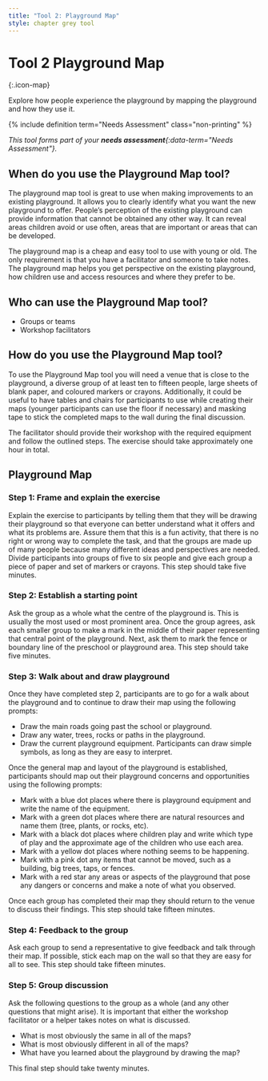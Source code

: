 ```yaml
---
title: "Tool 2: Playground Map"
style: chapter grey tool
---
```


# **Tool 2** Playground Map
{:.icon-map}

Explore how people experience the playground by mapping the playground and how they use it.

{% include definition term="Needs Assessment" class="non-printing" %}

*This tool forms part of your **needs assessment**{:data-term="Needs Assessment"}.*

## When do you use the Playground Map tool?

The playground map tool is great to use when making improvements to an existing playground. It allows you to clearly identify what you want the new playground to offer. People’s perception of the existing playground can provide information that cannot be obtained any other way. It can reveal areas children avoid or use often, areas that are important or areas that can be developed.

The playground map is a cheap and easy tool to use with young or old. The only requirement is that you have a facilitator and someone to take notes. The playground map helps you get perspective on the existing playground, how children use and access resources and where they prefer to be.

## Who can use the Playground Map tool?

-   Groups or teams
-   Workshop facilitators

## How do you use the Playground Map tool?

To use the Playground Map tool you will need a venue that is close to the playground, a diverse group of at least ten to fifteen people, large sheets of blank paper, and coloured markers or crayons. Additionally, it could be useful to have tables and chairs for participants to use while creating their maps (younger participants can use the floor if necessary) and masking tape to stick the completed maps to the wall during the final discussion.

The facilitator should provide their workshop with the required equipment and follow the outlined steps. The exercise should take approximately one hour in total.

## Playground Map

### Step 1: Frame and explain the exercise

Explain the exercise to participants by telling them that they will be drawing their playground so that everyone can better understand what it offers and what its problems are. Assure them that this is a fun activity, that there is no right or wrong way to complete the task, and that the groups are made up of many people because many different ideas and perspectives are needed. Divide participants into groups of five to six people and give each group a piece of paper and set of markers or crayons. This step should take five minutes.

### Step 2: Establish a starting point

Ask the group as a whole what the centre of the playground is. This is usually the most used or most prominent area. Once the group agrees, ask each smaller group to make a mark in the middle of their paper representing that central point of the playground. Next, ask them to mark the fence or boundary line of the preschool or playground area. This step should take five minutes.

### Step 3: Walk about and draw playground

Once they have completed step 2, participants are to go for a walk about the playground and to continue to draw their map using the following prompts:

*   Draw the main roads going past the school or playground.
*   Draw any water, trees, rocks or paths in the playground.
*   Draw the current playground equipment. Participants can draw simple symbols, as long as they are easy to interpret.

Once the general map and layout of the playground is established, participants should map out their playground concerns and opportunities using the following prompts:

*   Mark with a blue dot places where there is playground equipment and write the name of the equipment.
*   Mark with a green dot places where there are natural resources and name them (tree, plants, or rocks, etc).
*   Mark with a black dot places where children play and write which type of play and the approximate age of the children who use each area.
*   Mark with a yellow dot places where nothing seems to be happening.
*   Mark with a pink dot any items that cannot be moved, such as a building, big trees, taps, or fences.
*   Mark with a red star any areas or aspects of the playground that pose any dangers or concerns and make a note of what you observed.

Once each group has completed their map they should return to the venue to discuss their findings. This step should take fifteen minutes.

### Step 4: Feedback to the group

Ask each group to send a representative to give feedback and talk through their map. If possible, stick each map on the wall so that they are easy for all to see. This step should take fifteen minutes.

### Step 5: Group discussion

Ask the following questions to the group as a whole (and any other questions that might arise). It is important that either the workshop facilitator or a helper takes notes on what is discussed.

*   What is most obviously the same in all of the maps?
*   What is most obviously different in all of the maps?
*   What have you learned about the playground by drawing the map?

This final step should take twenty minutes.
